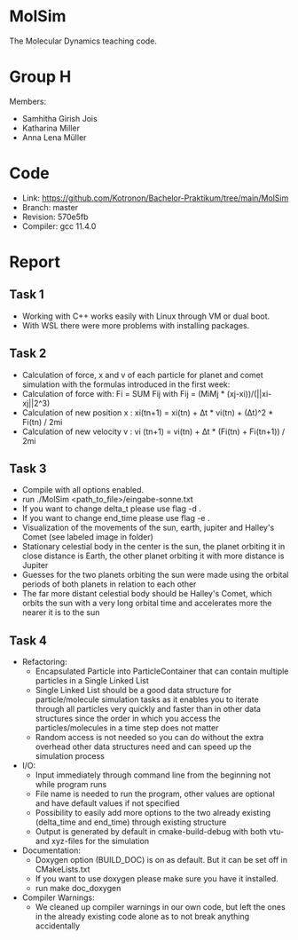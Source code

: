 MolSim
===

The Molecular Dynamics teaching code.

# Group H #
Members:
* Samhitha Girish Jois
* Katharina Miller
* Anna Lena Müller

# Code #
* Link:     https://github.com/Kotronon/Bachelor-Praktikum/tree/main/MolSim
* Branch:   master
* Revision: 570e5fb
* Compiler: gcc 11.4.0

# Report #
## Task 1 ##
* Working with C++ works easily with Linux through VM or dual boot.
* With WSL there were more problems with installing packages.

## Task 2 ##
* Calculation of force, x and v of each particle for planet and comet simulation with the formulas introduced in the first week:
* Calculation of force with: Fi = SUM Fij with Fij = (MiMj * (xj-xi))/(||xi-xj||2^3)
* Calculation of new position x : xi(tn+1) = xi(tn) + ∆t * vi(tn) + (∆t)^2 * Fi(tn) / 2mi
* Calculation of new velocity v : vi (tn+1) = vi(tn) + ∆t * (Fi(tn) + Fi(tn+1)) / 2mi

## Task 3 ##
* Compile with all options enabled.
* run ./MolSim <path_to_file>/eingabe-sonne.txt
* If you want to change delta_t please use flag -d <value>.
* If you want to change end_time please use flag -e <value>.
* Visualization of the movements of the sun, earth, jupiter and Halley's Comet (see labeled image in folder)
* Stationary celestial body in the center is the sun, the planet orbiting it in close distance is Earth, the other planet orbiting it with more distance is Jupiter
* Guesses for the two planets orbiting the sun were made using the orbital periods of both planets in relation to each other
* The far more distant celestial body should be Halley's Comet, which orbits the sun with a very long orbital time and accelerates more the nearer it is to the sun


## Task 4 ##
* Refactoring:
  * Encapsulated Particle into ParticleContainer that can contain multiple particles in a Single Linked List
  * Single Linked List should be a good data structure for particle/molecule simulation tasks as it enables you to iterate through all particles very quickly and faster than in other data structures since the order in which you access the particles/molecules in a time step does not matter
  * Random access is not needed so you can do without the extra overhead other data structures need and can speed up the simulation process
* I/O:
  * Input immediately through command line from the beginning not while program runs
  * File name is needed to run the program, other values are optional and have default values if not specified
  * Possibility to easily add more options to the two already existing (delta_time and end_time) through existing structure
  * Output is generated by default in cmake-build-debug with both vtu- and xyz-files for the simulation
* Documentation:
  * Doxygen option (BUILD_DOC) is on as default. But it can be set off in CMakeLists.txt
  * If you want to use doxygen please make sure you have it installed.
  * run make doc_doxygen
* Compiler Warnings:
  * We cleaned up compiler warnings in our own code, but left the ones in the already existing code alone as to not break anything accidentally